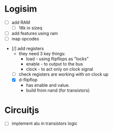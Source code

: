 # Logisim
- [ ] add RAM
	- [ ] 16k in sizeq
- [ ] add features using ram
- [ ] map opcodes
- [/] add registers
	- they need 3 key things:
		- load - using flipflops as "locks"
		- enable - to output to the bus
		- clock - to act only on clock signal
	- [ ] check registers are working with on clock up
	- [x] d-flipflop
		- has enable and value.
		- build from nand (for transistors)

# Circuitjs
- [ ] implement alu in transistors logic